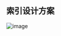 索引设计方案
-----------------
![image](https://cloud.githubusercontent.com/assets/4953205/8475588/cb42bcf6-20eb-11e5-9348-a8704b093dac.png)